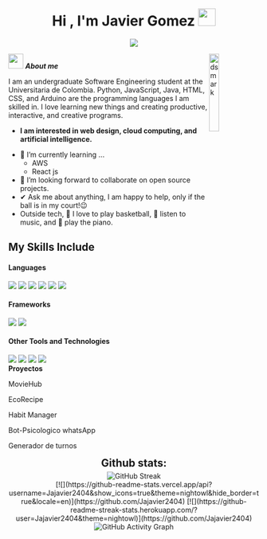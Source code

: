 
<h1 align="center">   Hi , I'm Javier Gomez <img src="https://media.giphy.com/media/hvRJCLFzcasrR4ia7z/giphy.gif" width="35"></h1>
<p align="center">
  <a href="https://github.com/Jajavier2404"><img src="https://readme-typing-svg.herokuapp.com?lines=Software+Engineer+Student;Front+End+Developer;Always%20learning%20new%20things&center=true&width=500&height=50"></a>
</p>
<img alt="dsmark" align="right"  height="20%" width="20%" src="https://c.tenor.com/NzrqQHFBVz8AAAAj/kitty-transparent.gif">

 <img src="https://media.giphy.com/media/ObNTw8Uzwy6KQ/giphy.gif" width="30px">&nbsp;***About me***

I am an undergraduate Software Engineering student at the Universitaria de Colombia. Python, JavaScript, Java, HTML, CSS, and Arduino are the programming languages I am skilled in. I love learning new things and creating productive, interactive, and creative programs.
* **I am interested in web design, cloud computing, and artificial intelligence.**
- 🌱 I’m currently learning ...
  - AWS
  - React js
- 👯 I’m looking forward to collaborate on open source projects.
- ✔ Ask me about anything, I am happy to help, only if the ball is in my court!😉<br>
- Outside tech, 🏀 I love to play basketball, 🎵 listen to music, and 🎹 play the piano.

## My Skills Include
<h4> Languages </h4>
<span> 
  <img src="https://img.shields.io/badge/Python-3776AB?logo=python&logoColor=white&style=for-the-badge"/>
  <img src="https://img.shields.io/badge/Java-ED8B00?style=for-the-badge&logo=java&logoColor=white">
  <img src="https://img.shields.io/badge/JavaScript-F7DF1E?style=for-the-badge&logo=javascript&logoColor=black">
  <img src="https://img.shields.io/badge/HTML5-E34F26?style=for-the-badge&logo=html5&logoColor=white">
  <img src="https://img.shields.io/badge/CSS3-1572B6?style=for-the-badge&logo=css3&logoColor=white">
  <img src="https://img.shields.io/badge/Arduino-00979D?logo=arduino&logoColor=white&style=for-the-badge"/>
</span>

<h4> Frameworks </h4>
<span>
  <img src="https://img.shields.io/badge/React-61DAFB?logo=react&logoColor=black&style=for-the-badge"/>
  <img src="https://img.shields.io/badge/Tailwind CSS-06B6D4?logo=tailwindcss&logoColor=black&style=for-the-badge"/>
</span>

<h4> Other Tools and Technologies </h4>
<span>
  <img src="https://img.shields.io/badge/MySQL-00000F?style=for-the-badge&logo=mysql&logoColor=white">
  <img src="https://img.shields.io/badge/Amazon AWS-232F3E?logo=amazonwebservices&logoColor=FF9900&style=for-the-badge"/>
  <img src="https://img.shields.io/badge/Git-F05032?style=for-the-badge&logo=git&logoColor=white">
  <img src="https://img.shields.io/badge/Xampp-F37623?style=for-the-badge&logo=xampp&logoColor=white">
</span>
<br>
<b>Proyectos</b>

<p>MovieHub</p>
<p>EcoRecipe</p>
<p>Habit Manager</p>
<p>Bot-Psicologico whatsApp</p>
<p>Generador de turnos</p>

<div align="center">
<h2 align="center" style="margin: 5px 10px;">Github stats:</h2> 
<div align="center">
  <img src="https://github-readme-streak-stats.herokuapp.com/?user=Jajavier2404&theme=nightowl&hide_border=true" alt="GitHub Streak"/>
</div>
[![](https://github-readme-stats.vercel.app/api?username=Jajavier2404&show_icons=true&theme=nightowl&hide_border=true&locale=en)](https://github.com/Jajavier2404)
[![](https://github-readme-streak-stats.herokuapp.com/?user=Jajavier2404&theme=nightowl)](https://github.com/Jajavier2404)
<div align="center">
  <img src="https://github-readme-activity-graph.vercel.app/graph?username=Jajavier2404&theme=nightowl&hide_border=true" alt="GitHub Activity Graph"/>
</div>
</div>



